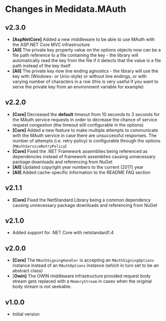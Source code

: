 # Changes in Medidata.MAuth

## v2.3.0
- **[AspNetCore]** Added a new middleware to be able to use MAuth with the ASP.NET Core MVC
infrastructure
- **[All]** The private key property value on the options objects now can
be a file path reference to a file containing the key - the library will automatically read the key from the file if it
detects that the value is a file path instead of the key itself
- **[All]**  The private key now line ending agnostics - the library
will use the key with (Windows- or Unix-style) or without line endings, or with varying number of characters in a row
(this is very useful if you want to serve the private key from an environment variable for example)

## v2.2.0
- **[Core]** Decreased the **default** timeout from 10 seconds to 3 seconds for the MAuth service
requests in order to decrease the chance of service request congestion (the timeout still configurable in the options)
- **[Core]** Added a new feature to make multiple attempts to communicate with the MAuth service in case
there are unsuccessful responses. The number of attempts (i.e. retry policy) is configurable through the options
(`MAuthServiceRetryPolicy`)
- **[Core]** Fixed the .NET Framework assemblies being referenced as dependencies instead of
framework assemblies causing unnecessary package downloads and referencing from NuGet
- **[All]** Updated copyright year numbers to the current (2017) year
- **[All]** Added cache-specific information to the README FAQ section

## v2.1.1
- **[Core]** Fixed the NetStandard.Library being a common dependency causing unnecessary package
downloads and referencing from NuGet

## v2.1.0
- Added support for .NET Core with netstandard1.4

## v2.0.0
- **[Core]** The `MAuthSigningHandler` is accepting an `MAuthSigningOptions` instance instead of
an `MAuthOptions` instance (which in turn set to be an abstract class)
- [**Owin]** The OWIN middleware infrastructure provided request body stream gets replaced 
with a `MemoryStream` in cases when the original body stream is not seekable.

## v1.0.0
- Initial version